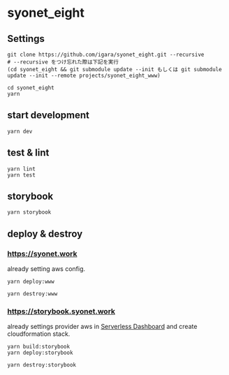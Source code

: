 # syonet_eight

## Settings

```
git clone https://github.com/igara/syonet_eight.git --recursive
# --recursive をつけ忘れた際は下記を実行
(cd syonet_eight && git submodule update --init もしくは git submodule update --init --remote projects/syonet_eight_www)

cd syonet_eight
yarn
```

## start development

```
yarn dev
```

## test & lint

```
yarn lint
yarn test
```

## storybook

```
yarn storybook
```

## deploy & destroy

### https://syonet.work

already setting aws config.

```
yarn deploy:www
```

```
yarn destroy:www
```

### https://storybook.syonet.work

already settings provider aws in [Serverless Dashboard](https://app.serverless.com/) and create cloudformation stack.

```
yarn build:storybook
yarn deploy:storybook
```

```
yarn destroy:storybook
```
